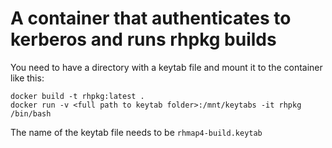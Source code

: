 # A container that authenticates to kerberos and runs rhpkg builds

You need to have a directory with a keytab file and mount it to the container like this:

```
docker build -t rhpkg:latest .
docker run -v <full path to keytab folder>:/mnt/keytabs -it rhpkg /bin/bash
```

The name of the keytab file needs to be `rhmap4-build.keytab`
